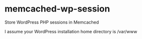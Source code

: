 memcached-wp-session
====================

Store WordPress PHP sessions in Memcached

I assume your WordPress installation home directory is /var/www

